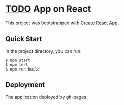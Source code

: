 # [TODO](https://nebado.github.io/todo-react/) App on React

This project was bootstrapped with [Create React App](https://github.com/facebook/create-react-app).

## Quick Start

In the project directory, you can run:

```console
$ npm start
$ npm test
$ npm run build
```

## Deployment

The application deployed by gh-pages

